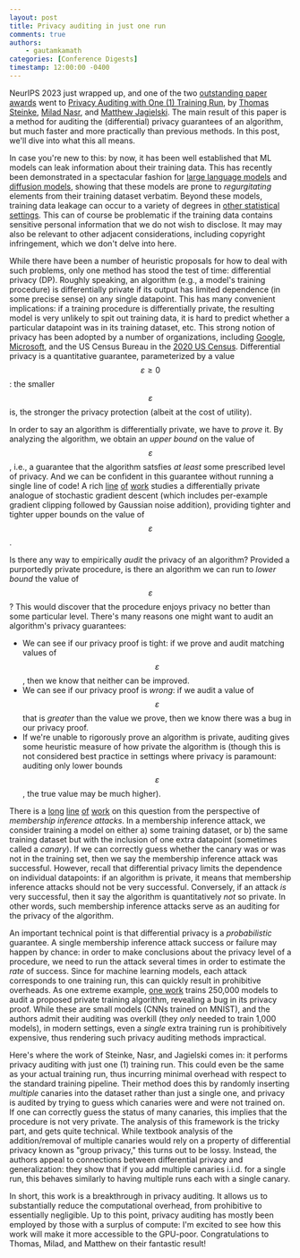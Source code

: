 ```yaml
---
layout: post
title: Privacy auditing in just one run
comments: true
authors: 
    - gautamkamath 
categories: [Conference Digests]
timestamp: 12:00:00 -0400
---
```


NeurIPS 2023 just wrapped up, and one of the two [outstanding paper awards](https://www.nytimes.com/2023/12/15/world/middleeast/hamas-israel-hostage.html) went to [Privacy Auditing with One (1) Training Run](https://arxiv.org/abs/2305.08846), by [Thomas Steinke](http://www.thomas-steinke.net/), [Milad Nasr](https://scholar.google.com/citations?user=k6-nvDAAAAAJ), and [Matthew Jagielski](https://jagielski.github.io/). 
The main result of this paper is a method for auditing the (differential) privacy guarantees of an algorithm, but much faster and more practically than previous methods. 
In this post, we'll dive into what this all means.

In case you're new to this: by now, it has been well established that ML models can leak information about their training data.
This has recently been demonstrated in a spectacular fashion for [large language models](https://arxiv.org/abs/2012.07805) and [diffusion models](https://arxiv.org/abs/2301.13188), showing that these models are prone to *regurgitating* elements from their training dataset verbatim. 
Beyond these models, training data leakage can occur to a variety of degrees in [other statistical settings](http://www.gautamkamath.com/CS860notes/lec1.pdf). 
This can of course be problematic if the training data contains sensitive personal information that we do not wish to disclose. 
It may may also be relevant to other adjacent considerations, including copyright infringement, which we don't delve into here.

While there have been a number of heuristic proposals for how to deal with such problems, only one method has stood the test of time: differential privacy (DP).
Roughly speaking, an algorithm (e.g., a model's training procedure) is differentially private if its output has limited dependence (in some precise sense) on any single datapoint. 
This has many convenient implications: if a training procedure is differentially private, the resulting model is very unlikely to spit out training data, it is hard to predict whether a particular datapoint was in its training dataset, etc.
This strong notion of privacy has been adopted by a number of organizations, including [Google](https://arxiv.org/abs/2305.18465), [Microsoft](https://arxiv.org/abs/1712.01524), and the US Census Bureau in the [2020 US Census](https://arxiv.org/abs/2204.08986).
Differential privacy is a quantitative guarantee, parameterized by a value $$\varepsilon \geq 0$$: the smaller $$\varepsilon$$ is, the stronger the privacy protection (albeit at the cost of utility). 

In order to say an algorithm is differentially private, we have to *prove* it.
By analyzing the algorithm, we obtain an *upper bound* on the value of $$\varepsilon$$, i.e., a guarantee that the algorithm satsfies *at least* some prescribed level of privacy. 
And we can be confident in this guarantee without running a single line of code!
A rich [line](https://arxiv.org/abs/1607.00133) [of](https://arxiv.org/abs/1908.10530) [work](https://arxiv.org/abs/2106.02848) studies a differentially private analogue of stochastic gradient descent (which includes per-example gradient clipping followed by Gaussian noise addition), providing tighter and tighter upper bounds on the value of $$\varepsilon$$. 

Is there any way to empirically *audit* the privacy of an algorithm?
Provided a purportedly private procedure, is there an algorithm we can run to *lower bound* the value of $$\varepsilon$$? 
This would discover that the procedure enjoys privacy no better than some particular level. 
There's many reasons one might want to audit an algorithm's privacy guarantees:
* We can see if our privacy proof is tight: if we prove and audit matching values of $$\varepsilon$$, then we know that neither can be improved.
* We can see if our privacy proof is *wrong*: if we audit a value of $$\varepsilon$$ that is *greater* than the value we prove, then we know there was a bug in our privacy proof. 
* If we're unable to rigorously prove an algorithm is private, auditing gives some heuristic measure of how private the algorithm is (though this is not considered best practice in settings where privacy is paramount: auditing only lower bounds $$\varepsilon$$, the true value may be much higher).

There is a [long](https://arxiv.org/abs/1902.08874) [line](https://arxiv.org/abs/2006.07709) [of](https://arxiv.org/abs/2101.04535) [work](https://arxiv.org/abs/2302.07956) on this question from the perspective of *membership inference attacks*.
In a membership inference attack, we consider training a model on either a) some training dataset, or b) the same training dataset but with the inclusion of one extra datapoint (sometimes called a *canary*).
If we can correctly guess whether the canary was or was not in the training set, then we say the membership inference attack was successful. 
However, recall that differential privacy limits the dependence on individual datapoints: if an algorithm is private, it means that membership inference attacks should not be very successful.
Conversely, if an attack *is* very successful, then it say the algorithm is quantitatively *not* so private.
In other words, such membership inference attacks serve as an auditing for the privacy of the algorithm.

An important technical point is that differential privacy is a *probabilistic* guarantee.
A single membership inference attack success or failure may happen by chance: in order to make conclusions about the privacy level of a procedure, we need to run the attack several times in order to estimate the *rate* of success. 
Since for machine learning models, each attack corresponds to one training run, this can quickly result in prohibitive overheads. 
As one extreme example, [one work](https://arxiv.org/abs/2202.12219) trains 250,000 models to audit a proposed private training algorithm, revealing a bug in its privacy proof. 
While these are small models (CNNs trained on MNIST), and the authors admit their auditing was overkill (they *only* needed to train 1,000 models), in modern settings, even a *single* extra training run is prohibitively expensive, thus rendering such privacy auditing methods impractical.  

Here's where the work of Steinke, Nasr, and Jagielski comes in: it performs privacy auditing with just one (1) training run.
This could even be the same as your actual training run, thus incurring minimal overhead with respect to the standard training pipeline. 
Their method does this by randomly inserting *multiple* canaries into the dataset rather than just a single one, and privacy is audited by trying to guess which canaries were and were not trained on. 
If one can correctly guess the status of many canaries, this implies that the procedure is not very private. 
The analysis of this framework is the tricky part, and gets quite technical.
While textbook analysis of the addition/removal of multiple canaries would rely on a property of differential privacy known as "group privacy," this turns out to be lossy.
Instead, the authors appeal to connections between differential privacy and generalization: they show that if you add multiple canaries i.i.d. for a single run, this behaves similarly to having multiple runs each with a single canary. 

In short, this work is a breakthrough in privacy auditing. 
It allows us to substantially reduce the computational overhead, from prohibitive to essentially negligible. 
Up to this point, privacy auditing has mostly been employed by those with a surplus of compute: I'm excited to see how this work will make it more accessible to the GPU-poor.
Congratulations to Thomas, Milad, and Matthew on their fantastic result!

